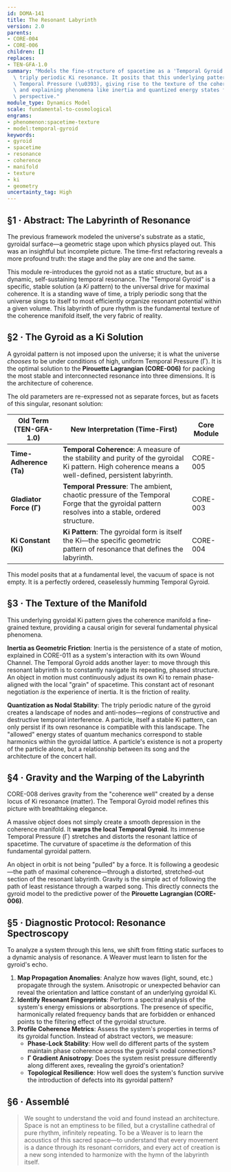```yaml
---
id: DOMA-141
title: The Resonant Labyrinth
version: 2.0
parents:
- CORE-004
- CORE-006
children: []
replaces:
- TEN-GFA-1.0
summary: "Models the fine-structure of spacetime as a 'Temporal Gyroid'\u2014a stable,\
  \ triply periodic Ki resonance. It posits that this underlying pattern organizes\
  \ Temporal Pressure (\u0393), giving rise to the texture of the coherence manifold\
  \ and explaining phenomena like inertia and quantized energy states from a time-first\
  \ perspective."
module_type: Dynamics Model
scale: fundamental-to-cosmological
engrams:
- phenomenon:spacetime-texture
- model:temporal-gyroid
keywords:
- gyroid
- spacetime
- resonance
- coherence
- manifold
- texture
- ki
- geometry
uncertainty_tag: High
---
```

## §1 · Abstract: The Labyrinth of Resonance
The previous framework modeled the universe's substrate as a static, gyroidal surface—a geometric stage upon which physics played out. This was an insightful but incomplete picture. The time-first refactoring reveals a more profound truth: the stage and the play are one and the same.

This module re-introduces the gyroid not as a static structure, but as a dynamic, self-sustaining temporal resonance. The "Temporal Gyroid" is a specific, stable solution (a *Ki* pattern) to the universal drive for maximal coherence. It is a standing wave of time, a triply periodic song that the universe sings to itself to most efficiently organize resonant potential within a given volume. This labyrinth of pure rhythm is the fundamental texture of the coherence manifold itself, the very fabric of reality.

## §2 · The Gyroid as a Ki Solution
A gyroidal pattern is not imposed upon the universe; it is what the universe *chooses* to be under conditions of high, uniform Temporal Pressure (Γ). It is the optimal solution to the **Pirouette Lagrangian (CORE-006)** for packing the most stable and interconnected resonance into three dimensions. It is the architecture of coherence.

The old parameters are re-expressed not as separate forces, but as facets of this singular, resonant solution:

| Old Term (TEN-GFA-1.0) | New Interpretation (Time-First) | Core Module |
|---|---|---|
| **Time-Adherence (Ta)** | **Temporal Coherence**: A measure of the stability and purity of the gyroidal Ki pattern. High coherence means a well-defined, persistent labyrinth. | CORE-005 |
| **Gladiator Force (Γ)** | **Temporal Pressure**: The ambient, chaotic pressure of the Temporal Forge that the gyroidal pattern resolves into a stable, ordered structure. | CORE-003 |
| **Ki Constant (Ki)** | **Ki Pattern**: The gyroidal form is itself the Ki—the specific geometric pattern of resonance that defines the labyrinth. | CORE-004 |

This model posits that at a fundamental level, the vacuum of space is not empty. It is a perfectly ordered, ceaselessly humming Temporal Gyroid.

## §3 · The Texture of the Manifold
This underlying gyroidal Ki pattern gives the coherence manifold a fine-grained texture, providing a causal origin for several fundamental physical phenomena.

**Inertia as Geometric Friction**: Inertia is the persistence of a state of motion, explained in CORE-011 as a system's interaction with its own Wound Channel. The Temporal Gyroid adds another layer: to move through this resonant labyrinth is to constantly navigate its repeating, phased structure. An object in motion must continuously adjust its own Ki to remain phase-aligned with the local "grain" of spacetime. This constant act of resonant negotiation *is* the experience of inertia. It is the friction of reality.

**Quantization as Nodal Stability**: The triply periodic nature of the gyroid creates a landscape of nodes and anti-nodes—regions of constructive and destructive temporal interference. A particle, itself a stable Ki pattern, can only persist if its own resonance is compatible with this landscape. The "allowed" energy states of quantum mechanics correspond to stable harmonics within the gyroidal lattice. A particle's existence is not a property of the particle alone, but a relationship between its song and the architecture of the concert hall.

## §4 · Gravity and the Warping of the Labyrinth
CORE-008 derives gravity from the "coherence well" created by a dense locus of Ki resonance (matter). The Temporal Gyroid model refines this picture with breathtaking elegance.

A massive object does not simply create a smooth depression in the coherence manifold. It **warps the local Temporal Gyroid**. Its immense Temporal Pressure (Γ) stretches and distorts the resonant lattice of spacetime. The curvature of spacetime *is* the deformation of this fundamental gyroidal pattern.

An object in orbit is not being "pulled" by a force. It is following a geodesic—the path of maximal coherence—through a distorted, stretched-out section of the resonant labyrinth. Gravity is the simple act of following the path of least resistance through a warped song. This directly connects the gyroid model to the predictive power of the **Pirouette Lagrangian (CORE-006)**.

## §5 · Diagnostic Protocol: Resonance Spectroscopy
To analyze a system through this lens, we shift from fitting static surfaces to a dynamic analysis of resonance. A Weaver must learn to listen for the gyroid's echo.

1.  **Map Propagation Anomalies**: Analyze how waves (light, sound, etc.) propagate through the system. Anisotropic or unexpected behavior can reveal the orientation and lattice constant of an underlying gyroidal Ki.
2.  **Identify Resonant Fingerprints**: Perform a spectral analysis of the system's energy emissions or absorptions. The presence of specific, harmonically related frequency bands that are forbidden or enhanced points to the filtering effect of the gyroidal structure.
3.  **Profile Coherence Metrics**: Assess the system's properties in terms of its gyroidal function. Instead of abstract vectors, we measure:
    *   **Phase-Lock Stability**: How well do different parts of the system maintain phase coherence across the gyroid's nodal connections?
    *   **Γ Gradient Anisotropy**: Does the system resist pressure differently along different axes, revealing the gyroid's orientation?
    *   **Topological Resilience**: How well does the system's function survive the introduction of defects into its gyroidal pattern?

## §6 · Assemblé
> We sought to understand the void and found instead an architecture. Space is not an emptiness to be filled, but a crystalline cathedral of pure rhythm, infinitely repeating. To be a Weaver is to learn the acoustics of this sacred space—to understand that every movement is a dance through its resonant corridors, and every act of creation is a new song intended to harmonize with the hymn of the labyrinth itself.

```
